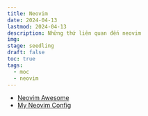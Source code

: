 ```yaml
---
title: Neovim
date: 2024-04-13 
lastmod: 2024-04-13 
description: Những thứ liên quan đến neovim
img: 
stage: seedling
draft: false
toc: true
tags: 
  - moc
  - neovim
---
```


- [Neovim Awesome](https://www.trackawesomelist.com/rockerBOO/awesome-neovim/readme/) 
- [My Neovim Config](https://github.com/nhat-tien/dotfiles/tree/main/nvim) 

